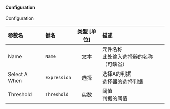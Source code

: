 <!--
DO NOT EDIT THIS FILE DIRECTLY.
This file is generated by tools/comp-docs.js.
All changes will be overwritten by regeneration.
-->

<slot class="model-parameters">

#### Configuration

Configuration

| 参数名 | 键名 | 类型 [单位] | 描述 |
|:------ |:---- |:-----------:|:---- |
| Name | `Name` | 文本 | 元件名称<br>此处输入选择器的名称（可缺省） |
| Select A When | `Expression` | 选择 | 选择A的判据 <br>选择器的选择判据 |
| Threshold | `Threshold` | 实数 | 阈值 <br> 判据的阈值 |


</slot>
